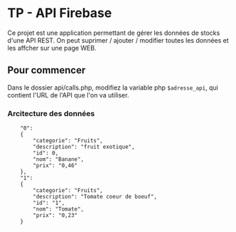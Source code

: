 # TP - API Firebase

Ce projet est une application permettant de gérer les données de stocks d'une API REST.
On peut suprimer / ajouter / modifier toutes les données et les affcher sur une page WEB.

## Pour commencer

Dans le dossier api/calls.php, modifiez la variable php ``$adresse_api``, qui contient l'URL de l'API que l'on va utiliser.

### Arcitecture des données

```Produits.json:
    "0":
    {
        "categorie": "Fruits",
        "description": "fruit exotique",
        "id": 0,
        "nom": "Banane",
        "prix": "0,46"
    },
    "1":
    {
        "categorie": "Fruits",
        "description": "Tomate coeur de boeuf",
        "id": "1",
        "nom": "Tomate",
        "prix": "0,23"
    }
```

